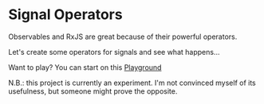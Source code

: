# Signal Operators

Observables and RxJS are great because of their powerful operators.

Let's create some operators for signals and see what happens...

Want to play? You can start on this [Playground](https://stackblitz.com/edit/signal-operators)

N.B.: this project is currently an experiment.
I'm not convinced myself of its usefulness, but someone might prove the opposite.

